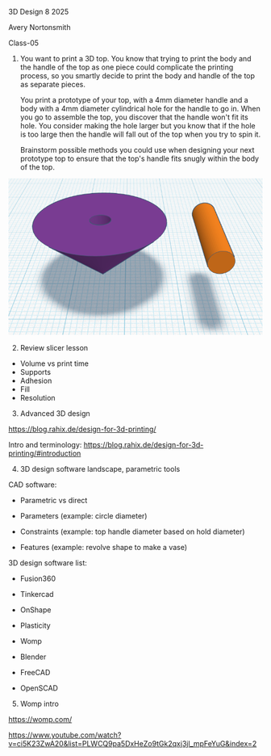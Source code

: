 3D Design 8 2025

Avery Nortonsmith

Class-05

1.  You want to print a 3D top. You know that trying to print the body and the handle
    of the top as one piece could complicate the printing process, so you smartly decide
    to print the body and handle of the top as separate pieces.

    You print a prototype of your top, with a 4mm diameter handle and a body with a 4mm
    diameter cylindrical hole for the handle to go in. When you go to assemble the top,
    you discover that the handle won't fit its hole. You consider making the hole larger
    but you know that if the hole is too large then the handle will fall out of the top
    when you try to spin it.
    
    Brainstorm possible methods you could use when designing your next prototype top to
    ensure that the top's handle fits snugly within the body of the top.

![separated](separated.png)

2. Review slicer lesson

- Volume vs print time
- Supports
- Adhesion
- Fill
- Resolution

3. Advanced 3D design

https://blog.rahix.de/design-for-3d-printing/

Intro and terminology: https://blog.rahix.de/design-for-3d-printing/#introduction

4. 3D design software landscape, parametric tools

CAD software:

- Parametric vs direct

- Parameters (example: circle diameter)

- Constraints (example: top handle diameter based on hold diameter)

- Features (example: revolve shape to make a vase)

3D design software list:

- Fusion360

- Tinkercad

- OnShape

- Plasticity

- Womp

- Blender

- FreeCAD

- OpenSCAD

5. Womp intro

https://womp.com/

https://www.youtube.com/watch?v=ci5K23ZwA20&list=PLWCQ9pa5DxHeZo9tGk2qxj3jl_mpFeYuG&index=2
